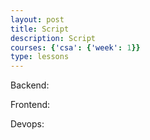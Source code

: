 ```yaml
---
layout: post
title: Script
description: Script
courses: {'csa': {'week': 1}}
type: lessons
---
```


Backend:


Frontend:


Devops:



